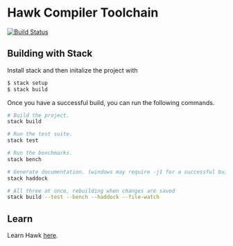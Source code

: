 # Hawk Compiler Toolchain
[![Build Status](https://travis-ci.org/andgate/hawk.svg?branch=master)](https://travis-ci.org/andgate/hawk)

## Building with Stack

Install stack and then initalize the project with

```bash
$ stack setup
$ stack build
```

Once you have a successful build, you can run the following commands.

``` sh
# Build the project.
stack build

# Run the test suite.
stack test

# Run the benchmarks.
stack bench

# Generate documentation. (windows may require -j1 for a successful build)
stack haddock

# All three at once, rebuilding when changes are saved
stack build --test --bench --haddock --file-watch
```


## Learn

Learn Hawk [here](http://github.com/andgate/hawk/wiki).


